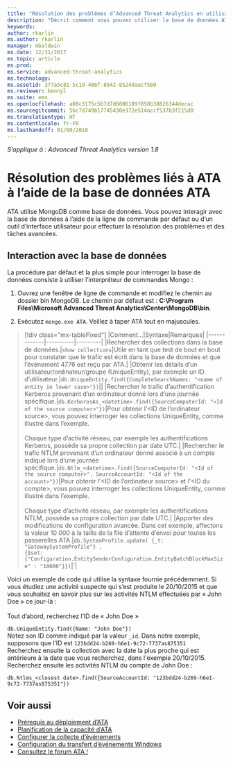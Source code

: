 ```yaml
---
title: "Résolution des problèmes d’Advanced Threat Analytics en utilisant la base de données | Microsoft Docs"
description: "Décrit comment vous pouvez utiliser la base de données ATA pour résoudre les problèmes"
keywords: 
author: rkarlin
ms.author: rkarlin
manager: mbaldwin
ms.date: 12/31/2017
ms.topic: article
ms.prod: 
ms.service: advanced-threat-analytics
ms.technology: 
ms.assetid: 377a3c81-5c1d-486f-8942-85249aacf560
ms.reviewer: bennyl
ms.suite: ems
ms.openlocfilehash: a08c3175c5b7d7d6006189f858b38026344decac
ms.sourcegitcommit: 56c7d749b17745430e372e514accf537b3f215d0
ms.translationtype: HT
ms.contentlocale: fr-FR
ms.lasthandoff: 01/08/2018
---
```

*S’applique à : Advanced Threat Analytics version 1.8*



# <a name="troubleshooting-ata-using-the-ata-database"></a>Résolution des problèmes liés à ATA à l’aide de la base de données ATA
ATA utilise MongoDB comme base de données.
Vous pouvez interagir avec la base de données à l’aide de la ligne de commande par défaut ou d’un outil d’interface utilisateur pour effectuer la résolution des problèmes et des tâches avancées.

## <a name="interacting-with-the-database"></a>Interaction avec la base de données
La procédure par défaut et la plus simple pour interroger la base de données consiste à utiliser l’interpréteur de commandes Mongo :

1.  Ouvrez une fenêtre de ligne de commande et modifiez le chemin au dossier bin MongoDB. Le chemin par défaut est : **C:\Program Files\Microsoft Advanced Threat Analytics\Center\MongoDB\bin**.

2.  Exécutez `mongo.exe ATA`. Veillez à taper ATA tout en majuscules.

> [!div class="mx-tableFixed"]
|Comment...|Syntaxe|Remarques|
|-------------|----------|---------|
|Rechercher des collections dans la base de données.|`show collections`|Utile en tant que test de bout en bout pour constater que le trafic est écrit dans la base de données et que l’événement 4776 est reçu par ATA.|
|Obtenir les détails d’un utilisateur/ordinateur/groupe (UniqueEntity), par exemple un ID d’utilisateur.|`db.UniqueEntity.find({CompleteSearchNames: "<name of entity in lower case>"})`||
|Rechercher le trafic d’authentification Kerberos provenant d’un ordinateur donné lors d’une journée spécifique.|`db.KerberosAs_<datetime>.find({SourceComputerId: "<Id of the source computer>"})`|Pour obtenir l’&lt;ID de l’ordinateur source&gt;, vous pouvez interroger les collections UniqueEntity, comme illustré dans l’exemple.<br /><br />Chaque type d’activité réseau, par exemple les authentifications Kerberos, possède sa propre collection par date UTC.|
|Rechercher le trafic NTLM provenant d’un ordinateur donné associé à un compte indiqué lors d’une journée spécifique.|`db.Ntlm_<datetime>.find({SourceComputerId: "<Id of the source computer>", SourceAccountId: "<Id of the account>"})`|Pour obtenir l’&lt;ID de l’ordinateur source&gt; et l’&lt;ID du compte&gt;, vous pouvez interroger les collections UniqueEntity, comme illustré dans l’exemple.<br /><br />Chaque type d’activité réseau, par exemple les authentifications NTLM, possède sa propre collection par date UTC.|
|Apporter des modifications de configuration avancée. Dans cet exemple, affectons la valeur 10 000 à la taille de la file d’attente d’envoi pour toutes les passerelles ATA.|`db.SystemProfile.update( {_t: "GatewaySystemProfile"} ,`<br>`{$set:{"Configuration.EntitySenderConfiguration.EntityBatchBlockMaxSize" : "10000"}})`|`|

Voici un exemple de code qui utilise la syntaxe fournie précédemment. Si vous étudiez une activité suspecte qui s’est produite le 20/10/2015 et que vous souhaitez en savoir plus sur les activités NTLM effectuées par « John Doe » ce jour-là :<br /><br />Tout d’abord, recherchez l’ID de « John Doe »

`db.UniqueEntity.find({Name: "John Doe"})`<br>Notez son ID comme indiqué par la valeur `_id`. Dans notre exemple, supposons que l’ID est `123bdd24-b269-h6e1-9c72-7737as875351`<br>Recherchez ensuite la collection avec la date la plus proche qui est antérieure à la date que vous recherchez, dans l'exemple 20/10/2015.<br>Recherchez ensuite les activités NTLM du compte de John Doe : 

`db.Ntlms_<closest date>.find({SourceAccountId: "123bdd24-b269-h6e1-9c72-7737as875351"})`

## <a name="see-also"></a>Voir aussi
- [Prérequis au déploiement d’ATA](ata-prerequisites.md)
- [Planification de la capacité d’ATA](ata-capacity-planning.md)
- [Configurer la collecte d’événements](configure-event-collection.md)
- [Configuration du transfert d’événements Windows](configure-event-collection.md#configuring-windows-event-forwarding)
- [Consultez le forum ATA !](https://social.technet.microsoft.com/Forums/security/home?forum=mata)
